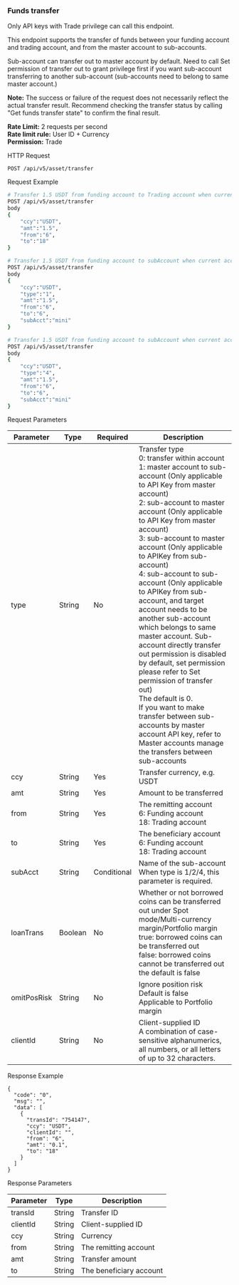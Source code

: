### Funds transfer
Only API keys with Trade privilege can call this endpoint.

This endpoint supports the transfer of funds between your funding account and trading account, and from the master account to sub-accounts.

Sub-account can transfer out to master account by default. Need to call Set permission of transfer out to grant privilege first if you want sub-account transferring to another sub-account (sub-accounts need to belong to same master account.)

**Note:** The success or failure of the request does not necessarily reflect the actual transfer result. Recommend checking the transfer status by calling "Get funds transfer state" to confirm the final result.

**Rate Limit:** 2 requests per second  
**Rate limit rule:** User ID + Currency  
**Permission:** Trade

HTTP Request
```
POST /api/v5/asset/transfer
```

Request Example

```bash
# Transfer 1.5 USDT from funding account to Trading account when current account is master-account
POST /api/v5/asset/transfer
body
{
    "ccy":"USDT",
    "amt":"1.5",
    "from":"6",
    "to":"18"
}

# Transfer 1.5 USDT from funding account to subAccount when current account is master-account
POST /api/v5/asset/transfer
body
{
    "ccy":"USDT",
    "type":"1",
    "amt":"1.5",
    "from":"6",
    "to":"6",
    "subAcct":"mini"
}

# Transfer 1.5 USDT from funding account to subAccount when current account is sub-account
POST /api/v5/asset/transfer
body 
{
    "ccy":"USDT",
    "type":"4",
    "amt":"1.5",
    "from":"6",
    "to":"6",
    "subAcct":"mini"
}
```

Request Parameters

| Parameter | Type | Required | Description |
|-----------|------|----------|-------------|
| type | String | No | Transfer type<br>0: transfer within account<br>1: master account to sub-account (Only applicable to API Key from master account)<br>2: sub-account to master account (Only applicable to API Key from master account)<br>3: sub-account to master account (Only applicable to APIKey from sub-account)<br>4: sub-account to sub-account (Only applicable to APIKey from sub-account, and target account needs to be another sub-account which belongs to same master account. Sub-account directly transfer out permission is disabled by default, set permission please refer to Set permission of transfer out)<br>The default is 0.<br>If you want to make transfer between sub-accounts by master account API key, refer to Master accounts manage the transfers between sub-accounts |
| ccy | String | Yes | Transfer currency, e.g. USDT |
| amt | String | Yes | Amount to be transferred |
| from | String | Yes | The remitting account<br>6: Funding account<br>18: Trading account |
| to | String | Yes | The beneficiary account<br>6: Funding account<br>18: Trading account |
| subAcct | String | Conditional | Name of the sub-account<br>When type is 1/2/4, this parameter is required. |
| loanTrans | Boolean | No | Whether or not borrowed coins can be transferred out under Spot mode/Multi-currency margin/Portfolio margin<br>true: borrowed coins can be transferred out<br>false: borrowed coins cannot be transferred out<br>the default is false |
| omitPosRisk | String | No | Ignore position risk<br>Default is false<br>Applicable to Portfolio margin |
| clientId | String | No | Client-supplied ID<br>A combination of case-sensitive alphanumerics, all numbers, or all letters of up to 32 characters. |

Response Example
```
{
  "code": "0",
  "msg": "",
  "data": [
    {
      "transId": "754147",
      "ccy": "USDT",
      "clientId": "",
      "from": "6",
      "amt": "0.1",
      "to": "18"
    }
  ]
}
```

Response Parameters

| Parameter | Type | Description |
|-----------|------|-------------|
| transId | String | Transfer ID |
| clientId | String | Client-supplied ID |
| ccy | String | Currency |
| from | String | The remitting account |
| amt | String | Transfer amount |
| to | String | The beneficiary account |
